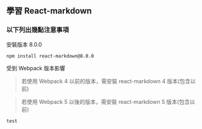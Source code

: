 
## 學習 React-markdown

### 以下列出幾點注意事項

安裝版本 8.0.0

`
npm install react-markdown@8.0.0
`

受到 Webpack 版本影響

> 若使用 Webpack 4 以前的版本，需安裝 react-markdown 4 版本(包含以前)

> 若使用 Webpack 5 以後的版本，需安裝 react-markdown 5 版本(包含以前)

```
test
```
